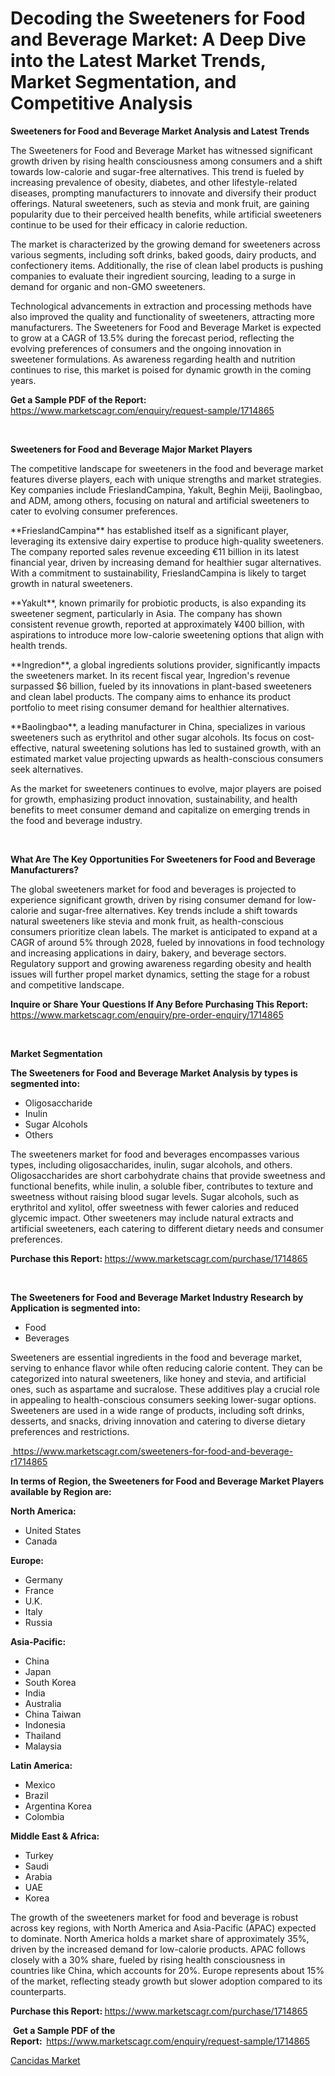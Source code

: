 <p><h1>Decoding the Sweeteners for Food and Beverage Market: A Deep Dive into the Latest Market Trends, Market Segmentation, and Competitive Analysis</h1></p><p><strong>Sweeteners for Food and Beverage Market Analysis and Latest Trends</strong></p>
<p><p>The Sweeteners for Food and Beverage Market has witnessed significant growth driven by rising health consciousness among consumers and a shift towards low-calorie and sugar-free alternatives. This trend is fueled by increasing prevalence of obesity, diabetes, and other lifestyle-related diseases, prompting manufacturers to innovate and diversify their product offerings. Natural sweeteners, such as stevia and monk fruit, are gaining popularity due to their perceived health benefits, while artificial sweeteners continue to be used for their efficacy in calorie reduction.</p><p>The market is characterized by the growing demand for sweeteners across various segments, including soft drinks, baked goods, dairy products, and confectionery items. Additionally, the rise of clean label products is pushing companies to evaluate their ingredient sourcing, leading to a surge in demand for organic and non-GMO sweeteners.</p><p>Technological advancements in extraction and processing methods have also improved the quality and functionality of sweeteners, attracting more manufacturers. The Sweeteners for Food and Beverage Market is expected to grow at a CAGR of 13.5% during the forecast period, reflecting the evolving preferences of consumers and the ongoing innovation in sweetener formulations. As awareness regarding health and nutrition continues to rise, this market is poised for dynamic growth in the coming years.</p></p>
<p><strong>Get a Sample PDF of the Report:&nbsp;</strong> <a href="https://www.marketscagr.com/enquiry/request-sample/1714865?utm_campaign=3224&utm_medium=2&utm_source=Github&utm_content=ia&utm_term=28032025&utm_id=sweeteners-for-food-and-beverage">https://www.marketscagr.com/enquiry/request-sample/1714865</a></p>
<p>&nbsp;</p>
<p><strong>Sweeteners for Food and Beverage Major Market Players</strong></p>
<p><p>The competitive landscape for sweeteners in the food and beverage market features diverse players, each with unique strengths and market strategies. Key companies include FrieslandCampina, Yakult, Beghin Meiji, Baolingbao, and ADM, among others, focusing on natural and artificial sweeteners to cater to evolving consumer preferences.</p><p>**FrieslandCampina** has established itself as a significant player, leveraging its extensive dairy expertise to produce high-quality sweeteners. The company reported sales revenue exceeding €11 billion in its latest financial year, driven by increasing demand for healthier sugar alternatives. With a commitment to sustainability, FrieslandCampina is likely to target growth in natural sweeteners.</p><p>**Yakult**, known primarily for probiotic products, is also expanding its sweetener segment, particularly in Asia. The company has shown consistent revenue growth, reported at approximately ¥400 billion, with aspirations to introduce more low-calorie sweetening options that align with health trends.</p><p>**Ingredion**, a global ingredients solutions provider, significantly impacts the sweeteners market. In its recent fiscal year, Ingredion's revenue surpassed $6 billion, fueled by its innovations in plant-based sweeteners and clean label products. The company aims to enhance its product portfolio to meet rising consumer demand for healthier alternatives.</p><p>**Baolingbao**, a leading manufacturer in China, specializes in various sweeteners such as erythritol and other sugar alcohols. Its focus on cost-effective, natural sweetening solutions has led to sustained growth, with an estimated market value projecting upwards as health-conscious consumers seek alternatives.</p><p>As the market for sweeteners continues to evolve, major players are poised for growth, emphasizing product innovation, sustainability, and health benefits to meet consumer demand and capitalize on emerging trends in the food and beverage industry.</p></p>
<p>&nbsp;</p>
<p><strong>What Are The Key Opportunities For Sweeteners for Food and Beverage Manufacturers?</strong></p>
<p><p>The global sweeteners market for food and beverages is projected to experience significant growth, driven by rising consumer demand for low-calorie and sugar-free alternatives. Key trends include a shift towards natural sweeteners like stevia and monk fruit, as health-conscious consumers prioritize clean labels. The market is anticipated to expand at a CAGR of around 5% through 2028, fueled by innovations in food technology and increasing applications in dairy, bakery, and beverage sectors. Regulatory support and growing awareness regarding obesity and health issues will further propel market dynamics, setting the stage for a robust and competitive landscape.</p></p>
<p><strong>Inquire or Share Your Questions If Any Before Purchasing This Report:</strong> <a href="https://www.marketscagr.com/enquiry/pre-order-enquiry/1714865?utm_campaign=3224&utm_medium=2&utm_source=Github&utm_content=ia&utm_term=28032025&utm_id=sweeteners-for-food-and-beverage">https://www.marketscagr.com/enquiry/pre-order-enquiry/1714865</a></p>
<p>&nbsp;</p>
<p><strong>Market Segmentation</strong></p>
<p><strong>The Sweeteners for Food and Beverage Market Analysis by types is segmented into:</strong></p>
<p><ul><li>Oligosaccharide</li><li>Inulin</li><li>Sugar Alcohols</li><li>Others</li></ul></p>
<p><p>The sweeteners market for food and beverages encompasses various types, including oligosaccharides, inulin, sugar alcohols, and others. Oligosaccharides are short carbohydrate chains that provide sweetness and functional benefits, while inulin, a soluble fiber, contributes to texture and sweetness without raising blood sugar levels. Sugar alcohols, such as erythritol and xylitol, offer sweetness with fewer calories and reduced glycemic impact. Other sweeteners may include natural extracts and artificial sweeteners, each catering to different dietary needs and consumer preferences.</p></p>
<p><strong>Purchase this Report:&nbsp;</strong><a href="https://www.marketscagr.com/purchase/1714865?utm_campaign=3224&utm_medium=2&utm_source=Github&utm_content=ia&utm_term=28032025&utm_id=sweeteners-for-food-and-beverage">https://www.marketscagr.com/purchase/1714865</a></p>
<p>&nbsp;</p>
<p><strong>The Sweeteners for Food and Beverage Market Industry Research by Application is segmented into:</strong></p>
<p><ul><li>Food</li><li>Beverages</li></ul></p>
<p><p>Sweeteners are essential ingredients in the food and beverage market, serving to enhance flavor while often reducing calorie content. They can be categorized into natural sweeteners, like honey and stevia, and artificial ones, such as aspartame and sucralose. These additives play a crucial role in appealing to health-conscious consumers seeking lower-sugar options. Sweeteners are used in a wide range of products, including soft drinks, desserts, and snacks, driving innovation and catering to diverse dietary preferences and restrictions.</p></p>
<p><a href="https://www.marketscagr.com/sweeteners-for-food-and-beverage-r1714865?utm_campaign=3224&utm_medium=2&utm_source=Github&utm_content=ia&utm_term=28032025&utm_id=sweeteners-for-food-and-beverage">&nbsp;https://www.marketscagr.com/sweeteners-for-food-and-beverage-r1714865</a></p>
<p><strong>In terms of Region, the Sweeteners for Food and Beverage Market Players available by Region are:</strong></p>
<p>
    <p> <strong> North America: </strong>
        <ul>
            <li>United States</li>
            <li>Canada</li>
        </ul>
        </p> 
    <p> <strong> Europe: </strong>
        <ul>
            <li>Germany</li>
            <li>France</li>
            <li>U.K.</li>
            <li>Italy</li>
            <li>Russia</li>
        </ul>
        </p> 
    <p> <strong> Asia-Pacific: </strong>
        <ul>
            <li>China</li>
            <li>Japan</li>
            <li>South Korea</li>
            <li>India</li>
            <li>Australia</li>
            <li>China Taiwan</li>
            <li>Indonesia</li>
            <li>Thailand</li>
            <li>Malaysia</li>
        </ul>
        </p> 
    <p> <strong> Latin America: </strong>
        <ul>
            <li>Mexico</li>
            <li>Brazil</li>
            <li>Argentina Korea</li>
            <li>Colombia</li>
        </ul>
        </p> 
    <p> <strong> Middle East & Africa: </strong>
        <ul>
            <li>Turkey</li>
            <li>Saudi</li>
            <li>Arabia</li>
            <li>UAE</li>
            <li>Korea</li>
        </ul>
    </p>
    </p>
<p><p>The growth of the sweeteners market for food and beverage is robust across key regions, with North America and Asia-Pacific (APAC) expected to dominate. North America holds a market share of approximately 35%, driven by the increased demand for low-calorie products. APAC follows closely with a 30% share, fueled by rising health consciousness in countries like China, which accounts for 20%. Europe represents about 15% of the market, reflecting steady growth but slower adoption compared to its counterparts.</p></p>
<p><strong>Purchase this Report: </strong><a href="https://www.marketscagr.com/purchase/1714865?utm_campaign=3224&utm_medium=2&utm_source=Github&utm_content=ia&utm_term=28032025&utm_id=sweeteners-for-food-and-beverage">https://www.marketscagr.com/purchase/1714865</a></p>
<p>&nbsp;<strong>Get a Sample PDF of the Report:&nbsp;&nbsp;</strong><a href="https://www.marketscagr.com/enquiry/request-sample/1714865?utm_campaign=3224&utm_medium=2&utm_source=Github&utm_content=ia&utm_term=28032025&utm_id=sweeteners-for-food-and-beverage">https://www.marketscagr.com/enquiry/request-sample/1714865</a></p>
<p><strong></strong></p>
<p><p><a href="https://github.com/daemluari/Market-Research-Report-List-1/blob/main/cancidas-market.md?utm_campaign=3224&utm_medium=2&utm_source=Github&utm_content=ia&utm_term=28032025&utm_id=sweeteners-for-food-and-beverage">Cancidas Market</a></p></p>